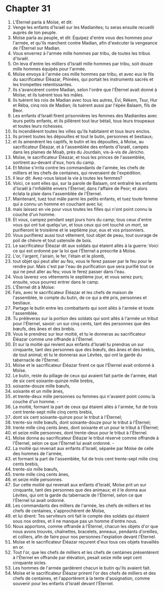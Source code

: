 # Chapter 31

1. L'Éternel parla à Moïse, et dit:
2. Venge les enfants d'Israël sur les Madianites; tu seras ensuite recueilli auprès de ton peuple.
3. Moïse parla au peuple, et dit: Équipez d'entre vous des hommes pour l'armée, et qu'ils marchent contre Madian, afin d'exécuter la vengeance de l'Éternel sur Madian.
4. Vous enverrez à l'armée mille hommes par tribu, de toutes les tribus d'Israël.
5. On leva d'entre les milliers d'Israël mille hommes par tribu, soit douze mille hommes équipés pour l'armée.
6. Moïse envoya à l'armée ces mille hommes par tribu, et avec eux le fils du sacrificateur Éléazar, Phinées, qui portait les instruments sacrés et les trompettes retentissantes.
7. Ils s'avancèrent contre Madian, selon l'ordre que l'Éternel avait donné à Moïse; et ils tuèrent tous les mâles.
8. Ils tuèrent les rois de Madian avec tous les autres, Évi, Rékem, Tsur, Hur et Réba, cinq rois de Madian; ils tuèrent aussi par l'épée Balaam, fils de Beor.
9. Les enfants d'Israël firent prisonnières les femmes des Madianites avec leurs petits enfants, et ils pillèrent tout leur bétail, tous leurs troupeaux et toutes leurs richesses.
10. Ils incendièrent toutes les villes qu'ils habitaient et tous leurs enclos.
11. Ils prirent toutes les dépouilles et tout le butin, personnes et bestiaux;
12. et ils amenèrent les captifs, le butin et les dépouilles, à Moïse, au sacrificateur Éléazar, et à l'assemblée des enfants d'Israël, campés dans les plaines de Moab, près du Jourdain, vis-à-vis de Jéricho.
13. Moïse, le sacrificateur Éléazar, et tous les princes de l'assemblée, sortirent au-devant d'eux, hors du camp.
14. Et Moïse s'irrita contre les commandants de l'armée, les chefs de milliers et les chefs de centaines, qui revenaient de l'expédition.
15. Il leur dit: Avez-vous laissé la vie à toutes les femmes?
16. Voici, ce sont elles qui, sur la parole de Balaam, ont entraîné les enfants d'Israël à l'infidélité envers l'Éternel, dans l'affaire de Peor; et alors éclata la plaie dans l'assemblée de l'Éternel.
17. Maintenant, tuez tout mâle parmi les petits enfants, et tuez toute femme qui a connu un homme en couchant avec lui;
18. mais laissez en vie pour vous toutes les filles qui n'ont point connu la couche d'un homme.
19. Et vous, campez pendant sept jours hors du camp; tous ceux d'entre vous qui ont tué quelqu'un, et tous ceux qui ont touché un mort, se purifieront le troisième et le septième jour, eux et vos prisonniers.
20. Vous purifierez aussi tout vêtement, tout objet de peau, tout ouvrage de poil de chèvre et tout ustensile de bois.
21. Le sacrificateur Éléazar dit aux soldats qui étaient allés à la guerre: Voici ce qui est ordonné par la loi que l'Éternel a prescrite à Moïse.
22. L'or, l'argent, l'airain, le fer, l'étain et le plomb,
23. tout objet qui peut aller au feu, vous le ferez passer par le feu pour le rendre pur. Mais c'est par l'eau de purification que sera purifié tout ce qui ne peut aller au feu; vous le ferez passer dans l'eau.
24. Vous laverez vos vêtements le septième jour, et vous serez purs; ensuite, vous pourrez entrer dans le camp.
25. L'Éternel dit à Moïse:
26. Fais, avec le sacrificateur Éléazar et les chefs de maison de l'assemblée, le compte du butin, de ce qui a été pris, personnes et bestiaux.
27. Partage le butin entre les combattants qui sont allés à l'armée et toute l'assemblée.
28. Tu prélèveras sur la portion des soldats qui sont allés à l'armée un tribut pour l'Éternel, savoir: un sur cinq cents, tant des personnes que des bœufs, des ânes et des brebis.
29. Vous le prendrez sur leur moitié, et tu le donneras au sacrificateur Éléazar comme une offrande à l'Éternel.
30. Et sur la moitié qui revient aux enfants d'Israël tu prendras un sur cinquante, tant des personnes que des bœufs, des ânes et des brebis, de tout animal; et tu le donneras aux Lévites, qui ont la garde du tabernacle de l'Éternel.
31. Moïse et le sacrificateur Éléazar firent ce que l'Éternel avait ordonné à Moïse.
32. Le butin, reste du pillage de ceux qui avaient fait partie de l'armée, était de six cent soixante-quinze mille brebis,
33. soixante-douze mille bœufs,
34. soixante et un mille ânes,
35. et trente-deux mille personnes ou femmes qui n'avaient point connu la couche d'un homme. -
36. La moitié, formant la part de ceux qui étaient allés à l'armée, fut de trois cent trente-sept mille cinq cents brebis,
37. dont six cent soixante-quinze pour le tribut à l'Éternel;
38. trente-six mille bœufs, dont soixante-douze pour le tribut à l'Éternel;
39. trente mille cinq cents ânes, dont soixante et un pour le tribut à l'Éternel;
40. et seize mille personnes, dont trente-deux pour le tribut à l'Éternel.
41. Moïse donna au sacrificateur Éléazar le tribut réservé comme offrande à l'Éternel, selon ce que l'Éternel lui avait ordonné. -
42. La moitié qui revenait aux enfants d'Israël, séparée par Moïse de celle des hommes de l'armée,
43. et formant la part de l'assemblée, fut de trois cent trente-sept mille cinq cents brebis,
44. trente-six mille bœufs,
45. trente mille cinq cents ânes,
46. et seize mille personnes.
47. Sur cette moitié qui revenait aux enfants d'Israël, Moïse prit un sur cinquante, tant des personnes que des animaux; et il le donna aux Lévites, qui ont la garde du tabernacle de l'Éternel, selon ce que l'Éternel lui avait ordonné.
48. Les commandants des milliers de l'armée, les chefs de milliers et les chefs de centaines, s'approchèrent de Moïse,
49. et lui dirent: Tes serviteurs ont fait le compte des soldats qui étaient sous nos ordres, et il ne manque pas un homme d'entre nous.
50. Nous apportons, comme offrande à l'Éternel, chacun les objets d'or que nous avons trouvés, chaînettes, bracelets, anneaux, pendants d'oreilles, et colliers, afin de faire pour nos personnes l'expiation devant l'Éternel.
51. Moïse et le sacrificateur Éléazar reçurent d'eux tous ces objets travaillés en or.
52. Tout l'or, que les chefs de milliers et les chefs de centaines présentèrent à l'Éternel en offrande par élévation, pesait seize mille sept cent cinquante sicles.
53. Les hommes de l'armée gardèrent chacun le butin qu'ils avaient fait.
54. Moïse et le sacrificateur Éléazar prirent l'or des chefs de milliers et des chefs de centaines, et l'apportèrent à la tente d'assignation, comme souvenir pour les enfants d'Israël devant l'Éternel.

